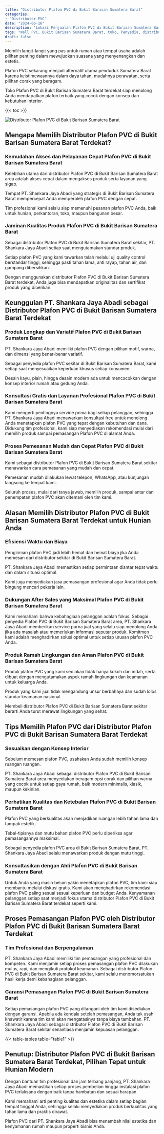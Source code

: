 ```yaml
---
title: "Distributor Plafon PVC di Bukit Barisan Sumatera Barat"
categories: 
- "Distributor-PVC"
date: "2024-06-16"
description: "Lokasi Penjualan Plafon PVC di Bukit Barisan Sumatera Barat untuk rumah, kantor, dan ritel. Produk unggulan, beragam motif, warna elegan, dengan servis pemasangan ditangani oleh tenaga ahli profesional serta kepastian resmi!|Jasa penyediaan Plafon PVC di Bukit Barisan Sumatera Barat bagi keperluan hunian, perkantoran, maupun toko, dengan produk berkualitas dan pemasangan oleh teknisi profesional serta kepastian resmi.|Pilihan Plafon PVC di Bukit Barisan Sumatera Barat yang andal untuk rumah, perkantoran, serta ritel, dengan panel terbaik dan instalasi dikerjakan oleh tim profesional dan garansi resmi.|Penyediaan Plafon PVC di Bukit Barisan Sumatera Barat untuk tempat tinggal, perkantoran, serta ritel, dengan panel terbaik dan instalasi dikerjakan oleh tenaga ahli profesional, dilengkapi beserta garansi resmi.}"
tags: "Wall PVC, Bukit Barisan Sumatera Barat, toko, Penyedia, distributor"
draft: false
---
```


Memilih langit-langit yang pas untuk rumah atau tempat usaha adalah pilihan penting dalam mewujudkan suasana yang menyenangkan dan estetis.

Plafon PVC sekarang menjadi alternatif utama penduduk Sumatera Barat karena keistimewaannya dalam daya tahan, mudahnya perawatan, serta pilihan corak yang beragam.

Toko Plafon PVC di Bukit Barisan Sumatera Barat terdekat siap menolong Anda mendapatkan plafon terbaik yang cocok dengan konsep dan kebutuhan interior.

{{< toc >}}

![Distributor Plafon PVC di Bukit Barisan Sumatera Barat](/images/Distributor-PVC/Distributor-Plafon-PVC-di-Bukit-Barisan-Sumatera-Barat.png)


## Mengapa Memilih Distributor Plafon PVC di Bukit Barisan Sumatera Barat Terdekat?

### Kemudahan Akses dan Pelayanan Cepat Plafon PVC di Bukit Barisan Sumatera Barat

Kelebihan utama dari distributor Plafon PVC di Bukit Barisan Sumatera Barat area adalah akses cepat dalam mengakses produk serta layanan yang sigap.

Tempat PT. Shankara Jaya Abadi yang strategis di Bukit Barisan Sumatera Barat mempercepat Anda memperoleh plafon PVC dengan cepat.

Tim profesional kami selalu siap memenuhi pesanan plafon PVC Anda, baik untuk hunian, perkantoran, toko, maupun bangunan besar.

### Jaminan Kualitas Produk Plafon PVC di Bukit Barisan Sumatera Barat

Sebagai distributor Plafon PVC di Bukit Barisan Sumatera Barat sekitar, PT. Shankara Jaya Abadi setiap saat mengutamakan standar produk.

Setiap plafon PVC yang kami tawarkan telah melalui uji quality control berstandar tinggi, sehingga pasti tahan lama, anti rayap, tahan air, dan gampang dibersihkan.

Dengan menggunakan distributor Plafon PVC di Bukit Barisan Sumatera Barat terdekat, Anda juga bisa mendapatkan originalitas dan sertifikat produk yang diberikan.

## Keunggulan PT. Shankara Jaya Abadi sebagai Distributor Plafon PVC di Bukit Barisan Sumatera Barat Terdekat

### Produk Lengkap dan Variatif Plafon PVC di Bukit Barisan Sumatera Barat

PT. Shankara Jaya Abadi memiliki plafon PVC dengan pilihan motif, warna, dan dimensi yang benar-benar variatif.

Sebagai penyedia plafon PVC sekitar di Bukit Barisan Sumatera Barat, kami setiap saat menyesuaikan keperluan khusus setiap konsumen.

Desain kayu, plain, hingga desain modern ada untuk mencocokkan dengan konsep interior rumah atau gedung Anda.

### Konsultasi Gratis dan Layanan Profesional Plafon PVC di Bukit Barisan Sumatera Barat

Kami mengerti pentingnya service prima bagi setiap pelanggan, sehingga PT. Shankara Jaya Abadi menawarkan konsultasi free untuk menolong Anda menetapkan plafon PVC yang tepat dengan kebutuhan dan dana. Didukung tim profesional, kami siap menyediakan rekomendasi mulai dari memilih produk sampai pemasangan Plafon PVC di alamat Anda.

### Proses Pemesanan Mudah dan Cepat Plafon PVC di Bukit Barisan Sumatera Barat

Kami sebagai distributor Plafon PVC di Bukit Barisan Sumatera Barat sekitar menawarkan cara pemesanan yang mudah dan cepat.

Pemesanan mudah dilakukan lewat telepon, WhatsApp, atau kunjungan langsung ke tempat kami.

Seluruh proses, mulai dari tanya jawab, memilih produk, sampai antar dan penempatan plafon PVC akan ditemani oleh tim kami.

## Alasan Memilih Distributor Plafon PVC di Bukit Barisan Sumatera Barat Terdekat untuk Hunian Anda

### Efisiensi Waktu dan Biaya

Pengiriman plafon PVC jadi lebih hemat dan hemat biaya jika Anda memesan dari distributor sekitar di Bukit Barisan Sumatera Barat.

PT. Shankara Jaya Abadi memastikan setiap permintaan diantar tepat waktu dan dalam situasi optimal.

Kami juga menyediakan jasa pemasangan profesional agar Anda tidak perlu bingung mencari pekerja lain.

### Dukungan After Sales yang Maksimal Plafon PVC di Bukit Barisan Sumatera Barat

Kami memahami bahwa kebahagiaan pelanggan adalah fokus. Sebagai penyedia Plafon PVC di Bukit Barisan Sumatera Barat area, PT. Shankara Jaya Abadi memberikan service purna jual yang selalu siap menolong Anda jika ada masalah atau memerlukan informasi seputar produk. Komitmen kami adalah menghadirkan solusi optimal untuk setiap urusan plafon PVC Anda.

### Produk Ramah Lingkungan dan Aman Plafon PVC di Bukit Barisan Sumatera Barat

Produk plafon PVC yang kami sediakan tidak hanya kokoh dan indah, serta dibuat dengan mengutamakan aspek ramah lingkungan dan keamanan untuk keluarga Anda.

Produk yang kami jual tidak mengandung unsur berbahaya dan sudah lolos standar keamanan nasional.

Membeli distributor Plafon PVC di Bukit Barisan Sumatera Barat sekitar berarti Anda turut merawat lingkungan yang sehat.

## Tips Memilih Plafon PVC dari Distributor Plafon PVC di Bukit Barisan Sumatera Barat Terdekat

### Sesuaikan dengan Konsep Interior

Sebelum memesan plafon PVC, usahakan Anda sudah memilih konsep ruangan ruangan.

PT. Shankara Jaya Abadi sebagai distributor Plafon PVC di Bukit Barisan Sumatera Barat area menyediakan beragam opsi corak dan pilihan warna yang cocok untuk setiap gaya rumah, baik modern minimalis, klasik, maupun kekinian.

### Perhatikan Kualitas dan Ketebalan Plafon PVC di Bukit Barisan Sumatera Barat

Plafon PVC yang berkualitas akan menjadikan ruangan lebih tahan lama dan tampak estetik.

Tebal-tipisnya dan mutu bahan plafon PVC perlu diperiksa agar pemasangannya maksimal.

Sebagai penyedia plafon PVC area di Bukit Barisan Sumatera Barat, PT. Shankara Jaya Abadi selalu menawarkan produk dengan mutu tinggi.

### Konsultasikan dengan Ahli Plafon PVC di Bukit Barisan Sumatera Barat

Untuk Anda yang masih belum yakin menetapkan plafon PVC, tim kami siap membantu melalui diskusi gratis. Kami akan menghadirkan rekomendasi plafon PVC paling sesuai sesuai keperluan dan budget Anda. Kenyamanan pelanggan setiap saat menjadi fokus utama distributor Plafon PVC di Bukit Barisan Sumatera Barat terdekat seperti kami.

## Proses Pemasangan Plafon PVC oleh Distributor Plafon PVC di Bukit Barisan Sumatera Barat Terdekat

### Tim Profesional dan Berpengalaman

PT. Shankara Jaya Abadi memiliki tim pemasangan yang profesional dan kompeten. Kami menjamin setiap proses pemasangan plafon PVC dilakukan mulus, rapi, dan mengikuti protokol keamanan. Sebagai distributor Plafon PVC di Bukit Barisan Sumatera Barat sekitar, kami selalu menomorsatukan hasil kerja demi kebahagiaan pelanggan.

### Garansi Pemasangan Plafon PVC di Bukit Barisan Sumatera Barat

Setiap pemasangan plafon PVC yang ditangani oleh tim kami disediakan dengan garansi. Apabila ada kendala setelah pemasangan, Anda tak usah khawatir karena tim kami akan mengatasinya tanpa biaya tambahan. PT. Shankara Jaya Abadi sebagai distributor Plafon PVC di Bukit Barisan Sumatera Barat sekitar senantiasa menjamin kepuasan pelanggan.

{{< table-tables table="table1" >}}

## Penutup: Distributor Plafon PVC di Bukit Barisan Sumatera Barat Terdekat, Pilihan Tepat untuk Hunian Modern

Dengan bantuan tim profesional dan jam terbang panjang, PT. Shankara Jaya Abadi memastikan setiap proses pembelian hingga instalasi plafon PVC terlaksana dengan baik tanpa hambatan dan sesuai harapan.

Kami memahami arti penting kualitas dan estetika dalam setiap bagian tempat tinggal Anda, sehingga selalu menyediakan produk berkualitas yang tahan lama dan praktis dirawat.

Plafon PVC dari PT. Shankara Jaya Abadi bisa menambah nilai estetika dan kenyamanan rumah maupun properti bisnis Anda.